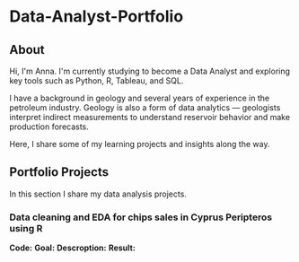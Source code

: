 # Data-Analyst-Portfolio
## About

Hi, I'm Anna. I'm currently studying to become a Data Analyst and exploring key tools such as Python, R, Tableau, and SQL.

I have a background in geology and several years of experience in the petroleum industry. Geology is also a form of data analytics — geologists interpret indirect measurements to understand reservoir behavior and make production forecasts.

Here, I share some of my learning projects and insights along the way.

## Portfolio Projects
In this section I share my data analysis projects.

### Data cleaning and EDA for chips sales in Cyprus Peripteros using R

**Code:**
**Goal:**
**Descroption:**
**Result:**
